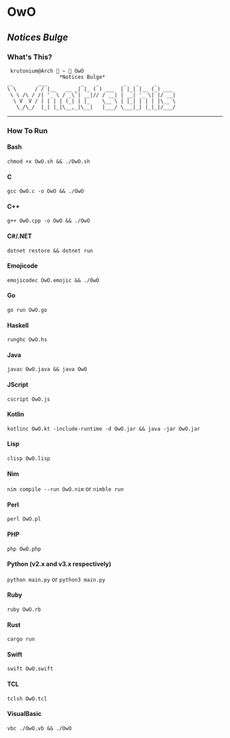 # OwO

## _Notices Bulge_

### What's This?

```
 krutonium@Arch  ~  OwO
                 *Notices Bulge*
__        ___           _    _        _   _     _
\ \      / / |__   __ _| |_ ( ) ___  | |_| |__ (_) ___
 \ \ /\ / /| '_ \ / _\`| __|// / __| | __| '_ \| |/ __|
  \ V  V / | | | | (_| | |_    \__ \ | |_| | | | |\__ \
   \_/\_/  |_| |_|\__,_|\__|   |___/ \___|_| |_|_|/___/
```

---

### How To Run

#### Bash
`chmod +x OwO.sh && ./OwO.sh`

#### C
`gcc OwO.c -o OwO && ./OwO`

#### C++
`g++ OwO.cpp -o OwO && ./OwO`

#### C#/.NET
`dotnet restore && dotnet run`

#### Emojicode
`emojicodec OwO.emojic && ./OwO`

#### Go
`go run OwO.go`

#### Haskell
`runghc OwO.hs`

#### Java
`javac OwO.java && java OwO`

#### JScript
`cscript OwO.js`

#### Kotlin
`kotlinc OwO.kt -include-runtime -d OwO.jar && java -jar OwO.jar`

#### Lisp
`clisp OwO.lisp`

#### Nim
`nim compile --run OwO.nim` or `nimble run`

#### Perl
`perl OwO.pl`

#### PHP
`php OwO.php`

#### Python (v2.x and v3.x respectively)
`python main.py` or `python3 main.py`

#### Ruby
`ruby OwO.rb`

#### Rust
`cargo run`

#### Swift
`swift OwO.swift`

#### TCL
`tclsh OwO.tcl`

#### VisualBasic
`vbc ./OwO.vb && ./OwO`
